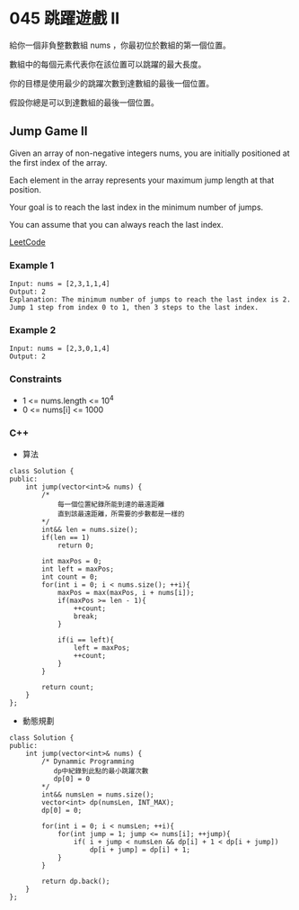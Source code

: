 # 045 跳躍遊戲 II 

給你一個非負整數數組 nums ，你最初位於數組的第一個位置。

數組中的每個元素代表你在該位置可以跳躍的最大長度。

你的目標是使用最少的跳躍次數到達數組的最後一個位置。

假設你總是可以到達數組的最後一個位置。

##  Jump Game II

Given an array of non-negative integers nums, you are initially positioned at the first index of the array.

Each element in the array represents your maximum jump length at that position.

Your goal is to reach the last index in the minimum number of jumps.

You can assume that you can always reach the last index.

[LeetCode](https://leetcode-cn.com/problems/jump-game-ii/)

### Example 1

```
Input: nums = [2,3,1,1,4]
Output: 2
Explanation: The minimum number of jumps to reach the last index is 2. Jump 1 step from index 0 to 1, then 3 steps to the last index.
```

### Example 2

```
Input: nums = [2,3,0,1,4]
Output: 2
```

### Constraints

* 1 <= nums.length <= 10<sup>4</sup>
* 0 <= nums[i] <= 1000



### C++ 

*  算法

```
class Solution {
public:
    int jump(vector<int>& nums) {
        /*
            每一個位置紀錄所能到達的最遠距離
            直到該最遠距離，所需要的步數都是一樣的
        */
        int&& len = nums.size();
        if(len == 1)
            return 0;

        int maxPos = 0;
        int left = maxPos;
        int count = 0;
        for(int i = 0; i < nums.size(); ++i){
            maxPos = max(maxPos, i + nums[i]);
            if(maxPos >= len - 1){
                ++count;
                break;
            }

            if(i == left){
                left = maxPos;
                ++count;
            }
        }

        return count;
    }
};
```

* 動態規劃

```
class Solution {
public:
    int jump(vector<int>& nums) {
        /* Dynammic Programming
           dp中紀錄到此點的最小跳躍次數
           dp[0] = 0 
        */
        int&& numsLen = nums.size();
        vector<int> dp(numsLen, INT_MAX);
        dp[0] = 0;

        for(int i = 0; i < numsLen; ++i){
            for(int jump = 1; jump <= nums[i]; ++jump){
                if( i + jump < numsLen && dp[i] + 1 < dp[i + jump])
                    dp[i + jump] = dp[i] + 1;
            }
        }

        return dp.back();
    }
};
```
